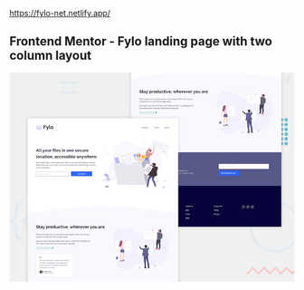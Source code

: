 https://fylo-net.netlify.app/

## Frontend Mentor - Fylo landing page with two column layout
![Design preview for the Fylo landing page with two column layout challenge](./design/desktop-preview.jpg)
